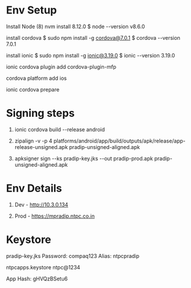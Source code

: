 # Env Setup

Install Node (8)
nvm install 8.12.0
$ node --version
v8.6.0

install cordova
$ sudo npm install -g cordova@7.0.1
$ cordova --version
7.0.1

install ionic
$ sudo npm install -g ionic@3.19.0
$ ionic --version
3.19.0

ionic cordova plugin add cordova-plugin-mfp

cordova platform add ios

ionic cordova prepare


# Signing steps

1. ionic cordova build --release android

2. zipalign -v -p 4 platforms/android/app/build/outputs/apk/release/app-release-unsigned.apk pradip-unsigned-aligned.apk

3. apksigner sign --ks pradip-key.jks --out pradip-prod.apk pradip-unsigned-aligned.apk

# Env Details

1. Dev - http://10.3.0.134

2. Prod - https://mpradip.ntpc.co.in

# Keystore
pradip-key.jks
Password: compaq123
Alias: ntpcpradip


ntpcapps.keystore
ntpc@1234

App Hash: gHVQzBSetu6